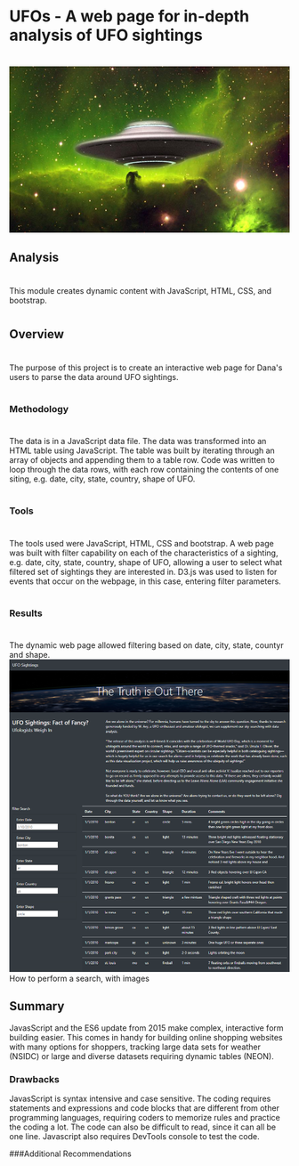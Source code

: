 # UFOs - A web page for in-depth analysis of UFO sightings
#
![too hot to handle](https://github.com/jcsargis00/UFOs/blob/main/static/images/ufo.PNG)
## Analysis
#
This module creates dynamic content with JavaScript, HTML, CSS, and bootstrap.
#
## Overview
#
The purpose of this project is to create an interactive web page for Dana's users to parse the data
around UFO sightings.
#
### Methodology
#
The data is in a JavaScript data file.  The data was transformed into an HTML table using JavaScript.  The table was built by iterating through an array of objects and appending them to 
a table row.  Code was written to loop through the data rows, with each row containing the contents of one siting, e.g. date, city, state, country, shape of UFO.
#
### Tools
#
The tools used were JavaScript, HTML, CSS and bootstrap.  A web page was built with filter capability on each of the characteristics of a sighting, e.g. date, city, state, country, shape of UFO, allowing a user to select what filtered set of sightings they are interested in.  D3.js was used to listen for events that occur on the webpage, in this case, entering filter parameters. 
#
### Results
#
The dynamic web page allowed filtering based on date, city, state, countyr and shape.
![web page](https://github.com/jcsargis00/UFOs/blob/main/static/images/webpage.PNG)
How to perform a search, with images
## Summary
JavasScript and the ES6 update from 2015 make complex, interactive form building easier.
This comes in handy for building online shopping websites with many options for shoppers,
tracking large data sets for weather (NSIDC) or large and diverse datasets requiring 
dynamic tables (NEON).
### Drawbacks
JavasScript is syntax intensive and case sensitive.  The coding requires statements and expressions and
code blocks that are different from other programming languages, requiring coders to memorize rules and 
practice the coding a lot.  The code can also be difficult to read, since it can all be one line.  Javascript
also requires DevTools console to test the code.

###Additional Recommendations